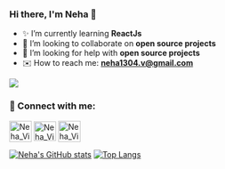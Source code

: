 ### Hi there, I'm Neha 👋




- ✨ I’m currently learning **ReactJs**
- 👯 I’m looking to collaborate on **open source projects**
- 🤔 I’m looking for help with **open source projects**
- ✉️ How to reach me: **neha1304.v@gmail.com**

![](https://komarev.com/ghpvc/?username=neha1304&style=flat)
### 🤝 Connect with me:


<a href="https://www.linkedin.com/in/neha-vishwakarma-b7147a1a7/" target="blank" ><img align="center" src="https://cdn-icons.flaticon.com/png/512/3128/premium/3128329.png?token=exp=1641106270~hmac=9dd9d5706d36d915980444b8c2421e17" alt="Neha_Vishwakarma | LinkedIn" height="38" width="40" /></a>
<a href="https://twitter.com/Neha_vishw" target="blank"><img align="center" src="https://cdn-icons-png.flaticon.com/512/733/733579.png" alt="Neha_Vishwakarma | Twitter" height="35" width="40" /></a>
<a href="https://www.instagram.com/_.nehahahaha_/" target="blank" ><img align="center" src="https://cdn-icons-png.flaticon.com/512/1384/1384063.png" alt="Neha_Vishwakarma | Instagram" height="38" width="40" /></a>

[![Neha's GitHub stats](https://github-readme-stats.vercel.app/api?username=neha1304&count_private=true&show_icons=true&theme=tokyonight&hide_border=true&custom_title=Neha's%20%Github%20%Stats)](https://github.com/neha1304) [![Top Langs](https://github-readme-stats.vercel.app/api/top-langs/?username=neha1304&layout=compact&theme=tokyonight&hide_border=true&langs_count=10)](https://github.com/neha1304)
